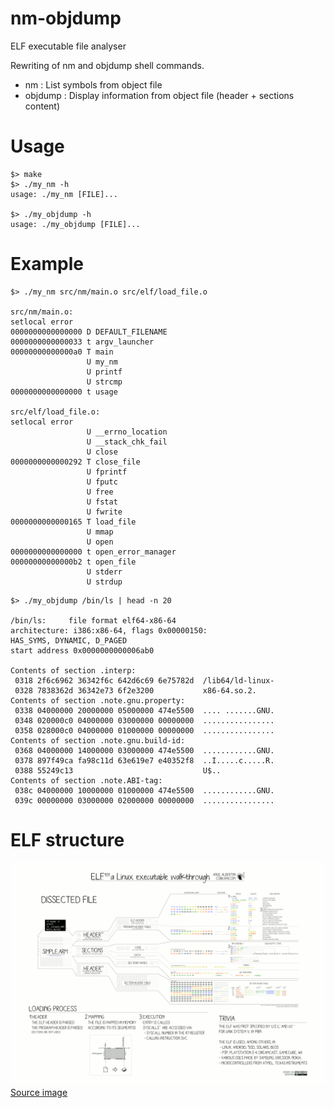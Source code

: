 # nm-objdump
ELF executable file analyser

Rewriting of nm and objdump shell commands.

- nm : List symbols from object file
- objdump : Display information from object file (header + sections content)

# Usage
```
$> make
$> ./my_nm -h
usage: ./my_nm [FILE]...

$> ./my_objdump -h
usage: ./my_objdump [FILE]...
```

# Example

```
$> ./my_nm src/nm/main.o src/elf/load_file.o

src/nm/main.o:
setlocal error
0000000000000000 D DEFAULT_FILENAME
0000000000000033 t argv_launcher
00000000000000a0 T main
                 U my_nm
                 U printf
                 U strcmp
0000000000000000 t usage

src/elf/load_file.o:
setlocal error
                 U __errno_location
                 U __stack_chk_fail
                 U close
0000000000000292 T close_file
                 U fprintf
                 U fputc
                 U free
                 U fstat
                 U fwrite
0000000000000165 T load_file
                 U mmap
                 U open
0000000000000000 t open_error_manager
00000000000000b2 t open_file
                 U stderr
                 U strdup
```

```
$> ./my_objdump /bin/ls | head -n 20

/bin/ls:     file format elf64-x86-64
architecture: i386:x86-64, flags 0x00000150:
HAS_SYMS, DYNAMIC, D_PAGED
start address 0x0000000000006ab0

Contents of section .interp:
 0318 2f6c6962 36342f6c 642d6c69 6e75782d  /lib64/ld-linux-
 0328 7838362d 36342e73 6f2e3200           x86-64.so.2.    
Contents of section .note.gnu.property:
 0338 04000000 20000000 05000000 474e5500  .... .......GNU.
 0348 020000c0 04000000 03000000 00000000  ................
 0358 028000c0 04000000 01000000 00000000  ................
Contents of section .note.gnu.build-id:
 0368 04000000 14000000 03000000 474e5500  ............GNU.
 0378 897f49ca fa98c11d 63e619e7 e40352f8  ..I.....c.....R.
 0388 55249c13                             U$..            
Contents of section .note.ABI-tag:
 038c 04000000 10000000 01000000 474e5500  ............GNU.
 039c 00000000 03000000 02000000 00000000  ................
```

# ELF structure

![ELF](/doc/ELF_Executable_and_Linkable_Format_diagram_by_Ange_Albertini.png)
[Source image](https://commons.wikimedia.org/wiki/File:ELF_Executable_and_Linkable_Format_diagram_by_Ange_Albertini.png)

